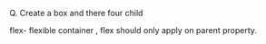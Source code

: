 Q. Create a box and there four child

flex- flexible container , flex should only apply on parent property.

